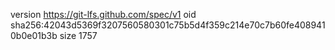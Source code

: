 version https://git-lfs.github.com/spec/v1
oid sha256:42043d5369f3207560580301c75b5d4f359c214e70c7b60fe4089410b0e01b3b
size 1757
